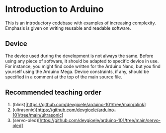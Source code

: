 # Introduction to Arduino

This is an introductory codebase with examples of increasing complexity.
Emphasis is given on writing reusable and readable software.

## Device

The device used during the development is not always the same. 
Before using any piece of software, it should be adapted to specific device in use.
For instance, you might find code written for the Arduino Nano, but you find yourself using the Arduino Mega.
Device constraints, if any, should be specified in a comment at the top of the main source file.

## Recommended teaching order

1. (blink)[https://github.com/devgioele/arduino-101/tree/main/blink]
2. (ultrasonic)[https://github.com/devgioele/arduino-101/tree/main/ultrasonic]
3. (servo-oled)[https://github.com/devgioele/arduino-101/tree/main/servo-oled]
